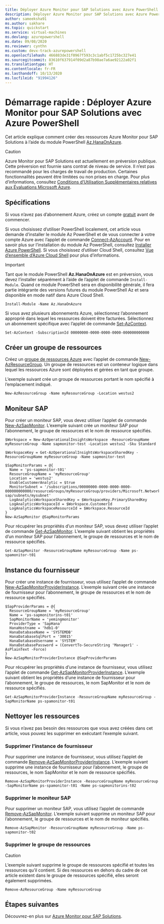```yaml
---
title: Déployer Azure Monitor pour SAP Solutions avec Azure PowerShell
description: Déployer Azure Monitor pour SAP Solutions avec Azure PowerShell
author: sameeksha91
ms.author: sakhare
ms.topic: quickstart
ms.service: virtual-machines
ms.devlang: azurepowershell
ms.date: 09/08/2020
ms.reviewer: cynthn
ms.custom: devx-track-azurepowershell
ms.openlocfilehash: 466883de31f0967f593c3c1abf5c1725bc327e41
ms.sourcegitcommit: 83610f637914f09d2a87b98ae7a6ae92122a02f1
ms.translationtype: HT
ms.contentlocale: fr-FR
ms.lasthandoff: 10/13/2020
ms.locfileid: "91994126"
---
```

# <a name="quickstart-deploy-azure-monitor-for-sap-solutions-with-azure-powershell"></a>Démarrage rapide : Déployer Azure Monitor pour SAP Solutions avec Azure PowerShell

Cet article explique comment créer des ressources Azure Monitor pour SAP Solutions à l’aide du module PowerShell [Az.HanaOnAzure](/powershell/module/az.hanaonazure/#sap-hana-on-azure).

> [!CAUTION]
> Azure Monitor pour SAP Solutions est actuellement en préversion publique. Cette préversion est fournie sans contrat de niveau de service. Il n’est pas recommandé pour les charges de travail de production. Certaines fonctionnalités peuvent être limitées ou non prises en charge. Pour plus d’informations, consultez [Conditions d’Utilisation Supplémentaires relatives aux Évaluations Microsoft Azure](https://azure.microsoft.com/support/legal/preview-supplemental-terms/).

## <a name="requirements"></a>Spécifications

Si vous n’avez pas d’abonnement Azure, créez un compte [gratuit](https://azure.microsoft.com/free/) avant de commencer.

Si vous choisissez d’utiliser PowerShell localement, cet article vous demande d’installer le module Az PowerShell et de vous connecter à votre compte Azure avec l’applet de commande [Connect-AzAccount](/powershell/module/az.accounts/connect-azaccount). Pour en savoir plus sur l’installation du module Az PowerShell, consultez [Installer Azure PowerShell](/powershell/azure/install-az-ps). Si vous choisissez d’utiliser Cloud Shell, consultez [Vue d’ensemble d’Azure Cloud Shell](../../../cloud-shell/overview.md) pour plus d’informations.

> [!IMPORTANT]
> Tant que le module PowerShell **Az.HanaOnAzure** est en préversion, vous devez l’installer séparément à l’aide de l’applet de commande `Install-Module`. Quand ce module PowerShell sera en disponibilité générale, il fera partie intégrante des versions futures du module PowerShell Az et sera disponible en mode natif dans Azure Cloud Shell.

```azurepowershell-interactive
Install-Module -Name Az.HanaOnAzure
```

Si vous avez plusieurs abonnements Azure, sélectionnez l’abonnement approprié dans lequel les ressources doivent être facturées. Sélectionnez un abonnement spécifique avec l’applet de commande [Set-AzContext](/powershell/module/az.accounts/set-azcontext).

```azurepowershell-interactive
Set-AzContext -SubscriptionId 00000000-0000-0000-0000-000000000000
```

## <a name="create-a-resource-group"></a>Créer un groupe de ressources

Créez un [groupe de ressources Azure](../../../azure-resource-manager/management/overview.md) avec l’applet de commande [New-AzResourceGroup](/powershell/module/az.resources/new-azresourcegroup). Un groupe de ressources est un conteneur logique dans lequel les ressources Azure sont déployées et gérées en tant que groupe.

L’exemple suivant crée un groupe de ressources portant le nom spécifié à l’emplacement indiqué.

```azurepowershell-interactive
New-AzResourceGroup -Name myResourceGroup -Location westus2
```

## <a name="sap-monitor"></a>Moniteur SAP

Pour créer un moniteur SAP, vous devez utiliser l’applet de commande [New-AzSapMonitor](/powershell/module/az.hanaonazure/new-azsapmonitor). L’exemple suivant crée un moniteur SAP pour l’abonnement, le groupe de ressources et le nom de ressource spécifiés.

```azurepowershell-interactive
$Workspace = New-AzOperationalInsightsWorkspace -ResourceGroupName myResourceGroup -Name sapmonitor-test -Location westus2 -Sku Standard

$WorkspaceKey = Get-AzOperationalInsightsWorkspaceSharedKey -ResourceGroupName myResourceGroup -Name sapmonitor-test

$SapMonitorParams = @{
  Name = 'ps-sapmonitor-t01'
  ResourceGroupName = 'myResourceGroup'
  Location = 'westus2'
  EnableCustomerAnalytic = $true
  MonitorSubnet = '/subscriptions/00000000-0000-0000-0000-000000000000/resourceGroups/myResourceGroup/providers/Microsoft.Network/virtualNetworks/vnet-sap/subnets/mysubnet'
  LogAnalyticsWorkspaceSharedKey = $WorkspaceKey.PrimarySharedKey
  LogAnalyticsWorkspaceId = $Workspace.CustomerId
  LogAnalyticsWorkspaceResourceId = $Workspace.ResourceId
}
New-AzSapMonitor @SapMonitorParams
```

Pour récupérer les propriétés d’un moniteur SAP, vous devez utiliser l’applet de commande [Get-AzSapMonitor](/powershell/module/az.hanaonazure/get-azsapmonitor). L’exemple suivant obtient les propriétés d’un moniteur SAP pour l’abonnement, le groupe de ressources et le nom de ressource spécifiés.

```azurepowershell-interactive
Get-AzSapMonitor -ResourceGroupName myResourceGroup -Name ps-spamonitor-t01
```

## <a name="provider-instance"></a>Instance du fournisseur

Pour créer une instance de fournisseur, vous utilisez l’applet de commande [New-AzSapMonitorProviderInstance](/powershell/module/az.hanaonazure/new-azsapmonitorproviderinstance). L’exemple suivant crée une instance de fournisseur pour l’abonnement, le groupe de ressources et le nom de ressource spécifiés.

```azurepowershell-interactive
$SapProviderParams = @{
  ResourceGroupName = 'myResourceGroup'
  Name = 'ps-sapmonitorins-t01'
  SapMonitorName = 'yemingmonitor'
  ProviderType = 'SapHana'
  HanaHostname = 'hdb1-0'
  HanaDatabaseName = 'SYSTEMDB'
  HanaDatabaseSqlPort = '30015'
  HanaDatabaseUsername = 'SYSTEM'
  HanaDatabasePassword = (ConvertTo-SecureString 'Manager1' -AsPlainText -Force)
}
New-AzSapMonitorProviderInstance @SapProviderParams
```

Pour récupérer les propriétés d’une instance de fournisseur, vous utilisez l’applet de commande [Get-AzSapMonitorProviderInstance](/powershell/module/az.hanaonazure/get-azsapmonitorproviderinstance). L’exemple suivant obtient les propriétés d’une instance de fournisseur pour l’abonnement, le groupe de ressources, le nom SapMonitor et le nom de ressource spécifiés.

```azurepowershell-interactive
Get-AzSapMonitorProviderInstance -ResourceGroupName myResourceGroup -SapMonitorName ps-spamonitor-t01
```

## <a name="clean-up-resources"></a>Nettoyer les ressources

Si vous n’avez pas besoin des ressources que vous avez créées dans cet article, vous pouvez les supprimer en exécutant l’exemple suivant.

### <a name="delete-the-provider-instance"></a>Supprimer l’instance de fournisseur

Pour supprimer une instance de fournisseur, vous utilisez l’applet de commande [Remove-AzSapMonitorProviderInstance](/powershell/module/az.hanaonazure/remove-azsapmonitorproviderinstance). L’exemple suivant supprime une instance de fournisseur pour l’abonnement, le groupe de ressources, le nom SapMonitor et le nom de ressource spécifiés.

```azurepowershell-interactive
Remove-AzSapMonitorProviderInstance -ResourceGroupName myResourceGroup -SapMonitorName ps-spamonitor-t01 -Name ps-sapmonitorins-t02
```

### <a name="delete-the-sap-monitor"></a>Supprimer le moniteur SAP

Pour supprimer un moniteur SAP, vous utilisez l’applet de commande [Remove-AzSapMonitor](/powershell/module/az.hanaonazure/remove-azsapmonitor). L’exemple suivant supprime un moniteur SAP pour l’abonnement, le groupe de ressources et le nom de moniteur spécifiés.

```azurepowershell
Remove-AzSapMonitor -ResourceGroupName myResourceGroup -Name ps-sapmonitor-t02
```

### <a name="delete-the-resource-group"></a>Supprimer le groupe de ressources

> [!CAUTION]
> L’exemple suivant supprime le groupe de ressources spécifié et toutes les ressources qu’il contient.
> Si des ressources en dehors du cadre de cet article existent dans le groupe de ressources spécifié, elles seront également supprimées.

```azurepowershell-interactive
Remove-AzResourceGroup -Name myResourceGroup
```

## <a name="next-steps"></a>Étapes suivantes

Découvrez-en plus sur [Azure Monitor pour SAP Solutions](azure-monitor-overview.md).